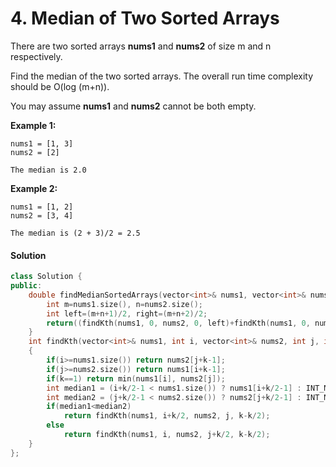 # 4. Median of Two Sorted Arrays

There are two sorted arrays **nums1** and **nums2** of size m and n respectively.

Find the median of the two sorted arrays. The overall run time complexity should be O(log (m+n)).

You may assume **nums1** and **nums2** cannot be both empty.

**Example 1:**

```
nums1 = [1, 3]
nums2 = [2]

The median is 2.0

```

**Example 2:**

```
nums1 = [1, 2]
nums2 = [3, 4]

The median is (2 + 3)/2 = 2.5
```

#### Solution

```c++
class Solution {
public:
    double findMedianSortedArrays(vector<int>& nums1, vector<int>& nums2) {
        int m=nums1.size(), n=nums2.size();
        int left=(m+n+1)/2, right=(m+n+2)/2;
        return((findKth(nums1, 0, nums2, 0, left)+findKth(nums1, 0, nums2, 0, right))/2.0);
    }
    int findKth(vector<int>& nums1, int i, vector<int>& nums2, int j, int k)
    {
        if(i>=nums1.size()) return nums2[j+k-1];
        if(j>=nums2.size()) return nums1[i+k-1];
        if(k==1) return min(nums1[i], nums2[j]);
        int median1 = (i+k/2-1 < nums1.size()) ? nums1[i+k/2-1] : INT_MAX;
        int median2 = (j+k/2-1 < nums2.size()) ? nums2[j+k/2-1] : INT_MAX;
        if(median1<median2)
            return findKth(nums1, i+k/2, nums2, j, k-k/2);
        else
            return findKth(nums1, i, nums2, j+k/2, k-k/2);
    }
};
```

